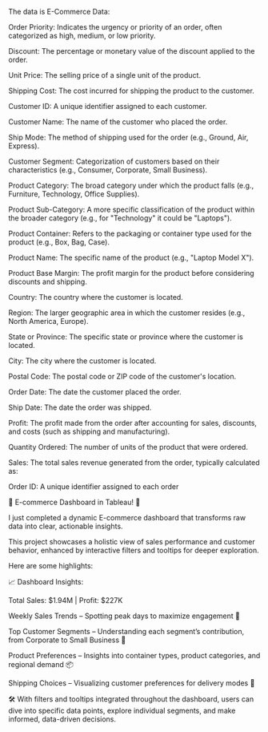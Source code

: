 The data is E-Commerce Data:

Order Priority:
Indicates the urgency or priority of an order, often categorized as high, medium, or low priority.

Discount:
The percentage or monetary value of the discount applied to the order.

Unit Price:
The selling price of a single unit of the product.

Shipping Cost:
The cost incurred for shipping the product to the customer.

Customer ID:
A unique identifier assigned to each customer.

Customer Name:
The name of the customer who placed the order.

Ship Mode:
The method of shipping used for the order (e.g., Ground, Air, Express).

Customer Segment:
Categorization of customers based on their characteristics (e.g., Consumer, Corporate, Small Business).

Product Category:
The broad category under which the product falls (e.g., Furniture, Technology, Office Supplies).

Product Sub-Category:
A more specific classification of the product within the broader category (e.g., for "Technology" it could be "Laptops").

Product Container:
Refers to the packaging or container type used for the product (e.g., Box, Bag, Case).

Product Name:
The specific name of the product (e.g., "Laptop Model X").

Product Base Margin:
The profit margin for the product before considering discounts and shipping.

Country:
The country where the customer is located.

Region:
The larger geographic area in which the customer resides (e.g., North America, Europe).

State or Province:
The specific state or province where the customer is located.

City:
The city where the customer is located.

Postal Code:
The postal code or ZIP code of the customer's location.

Order Date:
The date the customer placed the order.

Ship Date:
The date the order was shipped.

Profit:
The profit made from the order after accounting for sales, discounts, and costs (such as shipping and manufacturing).

Quantity Ordered:
The number of units of the product that were ordered.

Sales:
The total sales revenue generated from the order, typically calculated as:

Order ID:
A unique identifier assigned to each order


🌟 E-commerce Dashboard in Tableau! 🌟

I just completed a dynamic E-commerce dashboard that transforms raw data into clear, actionable insights.

This project showcases a holistic view of sales performance and customer behavior, enhanced by interactive filters and tooltips for deeper exploration. 


Here are some highlights:

📈 Dashboard Insights:

Total Sales: $1.94M | Profit: $227K

Weekly Sales Trends – Spotting peak days to maximize engagement 📅

Top Customer Segments – Understanding each segment’s contribution, from Corporate to Small Business 🤝

Product Preferences – Insights into container types, product categories, and regional demand 📦

Shipping Choices – Visualizing customer preferences for delivery modes 🚚

🛠️ With filters and tooltips integrated throughout the dashboard, users can dive into specific data points, explore individual segments, and make informed, data-driven decisions.
